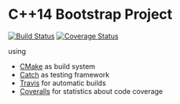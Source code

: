 # C++14 Bootstrap Project
[![Build Status](https://travis-ci.org/boxdot/cpp-bootsrap.svg?branch=master)](https://travis-ci.org/boxdot/cpp-bootsrap) [![Coverage Status](https://coveralls.io/repos/github/boxdot/cpp-bootsrap/badge.svg?branch=master)](https://coveralls.io/github/boxdot/cpp-bootsrap?branch=master)

using

* [CMake](https://cmake.org) as build system
* [Catch](https://github.com/philsquared/Catch.git) as testing framework
* [Travis](https://travis-ci.org) for automatic builds
* [Coveralls](https://coveralls.io) for statistics about code coverage
